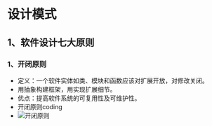 # 设计模式

## 1、软件设计七大原则

### 1、开闭原则

- 定义：一个软件实体如类、模块和函数应该对扩展开放，对修改关闭。
- 用抽象构建框架，用实现扩展细节。
- 优点：提高软件系统的可复用性及可维护性。
- 开闭原则coding
- ![开闭原则](/Users/zhuanglijuan/github/DesignPattern/imgs/openclose.png)